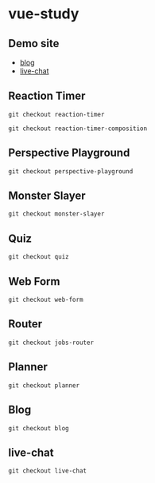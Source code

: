 # vue-study

## Demo site

- [blog](https://vue-blog-4c512.web.app/)
- [live-chat](https://vue-live-chat-f1075.web.app)

## Reaction Timer

```
git checkout reaction-timer
```

```
git checkout reaction-timer-composition
```

## Perspective Playground

```
git checkout perspective-playground
```

## Monster Slayer

```
git checkout monster-slayer
```

## Quiz

```
git checkout quiz
```

## Web Form

```
git checkout web-form
```

## Router

```
git checkout jobs-router
```

## Planner

```
git checkout planner
```

## Blog

```
git checkout blog
```

## live-chat

```
git checkout live-chat
```
